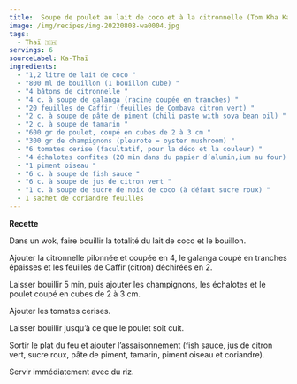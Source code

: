 ```yaml
---
title:  Soupe de poulet au lait de coco et à la citronnelle (Tom Kha Kai)
image: /img/recipes/img-20220808-wa0004.jpg
tags:
  - Thaï 🇹🇭
servings: 6
sourceLabel: Ka-Thaï
ingredients:
  - "1,2 litre de lait de coco "
  - "800 ml de bouillon (1 bouillon cube) "
  - "4 bâtons de citronnelle "
  - "4 c. à soupe de galanga (racine coupée en tranches) "
  - "20 feuilles de Caffir (feuilles de Combava citron vert) "
  - "2 c. à soupe de pâte de piment (chili paste with soya bean oil) "
  - "2 c. à soupe de tamarin "
  - "600 gr de poulet, coupé en cubes de 2 à 3 cm "
  - "300 gr de champignons (pleurote = oyster mushroom) "
  - "6 tomates cerise (facultatif, pour la déco et la couleur) "
  - "4 échalotes confites (20 min dans du papier d’alumin,ium au four) "
  - "1 piment oiseau "
  - "6 c. à soupe de fish sauce "
  - "6 c. à soupe de jus de citron vert "
  - "1 c. à soupe de sucre de noix de coco (à défaut sucre roux) "
  - 1 sachet de coriandre feuilles
---
```

**Recette**

Dans un wok, faire bouillir la totalité du lait de coco et le bouillon.

Ajouter la citronnelle pilonnée et coupée en 4, le galanga coupé en tranches épaisses et les feuilles de Caffir (citron) déchirées en 2.

Laisser bouillir 5 min, puis ajouter les champignons, les échalotes et le poulet coupé en cubes de 2 à 3 cm.

Ajouter les tomates cerises.

Laisser bouillir jusqu’à ce que le poulet soit cuit.

Sortir le plat du feu et ajouter l’assaisonnement (fish sauce, jus de citron vert, sucre roux, pâte de piment, tamarin, piment oiseau et coriandre).

Servir immédiatement avec du riz.